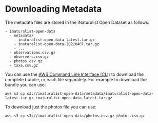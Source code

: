# Downloading Metadata

The metadata files are stored in the iNaturalist Open Dataset as follows:

```
- inaturalist-open-data
  - metadata/
    - inaturalist-open-data-latest.tar.gz
    - inaturalist-open-data-20210407.tar.gz
    - ...
  - observations.csv.gz
  - observers.csv.gz
  - photos.csv.gz
  - taxa.csv.gz
```

You can use the [AWS Command Line Interface (CLI)](https://aws.amazon.com/cli/) to download the complete bundle, or each file separately. For example to download the bundle you can use:

```
aws s3 cp s3://inaturalist-open-data/metadata/inaturalist-open-data-latest.tar.gz inaturalist-open-data-latest.tar.gz
```

To download just the photos file you can use:

```
aws s3 cp s3://inaturalist-open-data/photos.csv.gz photos.csv.gz
```